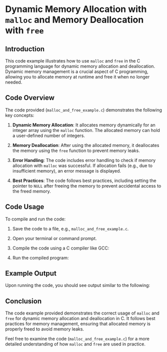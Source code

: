 # Dynamic Memory Allocation with `malloc` and Memory Deallocation with `free`

## Introduction

This code example illustrates how to use `malloc` and `free` in the C programming language for dynamic memory allocation and deallocation. Dynamic memory management is a crucial aspect of C programming, allowing you to allocate memory at runtime and free it when no longer needed.

## Code Overview

The code provided (`malloc_and_free_example.c`) demonstrates the following key concepts:

1. **Dynamic Memory Allocation**: It allocates memory dynamically for an integer array using the `malloc` function. The allocated memory can hold a user-defined number of integers.

2. **Memory Deallocation**: After using the allocated memory, it deallocates the memory using the `free` function to prevent memory leaks.

3. **Error Handling**: The code includes error handling to check if memory allocation with `malloc` was successful. If allocation fails (e.g., due to insufficient memory), an error message is displayed.

4. **Best Practices**: The code follows best practices, including setting the pointer to `NULL` after freeing the memory to prevent accidental access to the freed memory.

## Code Usage

To compile and run the code:

1. Save the code to a file, e.g., `malloc_and_free_example.c`.
2. Open your terminal or command prompt.
3. Compile the code using a C compiler like GCC:


4. Run the compiled program:


## Example Output

Upon running the code, you should see output similar to the following:


## Conclusion

The code example provided demonstrates the correct usage of `malloc` and `free` for dynamic memory allocation and deallocation in C. It follows best practices for memory management, ensuring that allocated memory is properly freed to avoid memory leaks.

Feel free to examine the code (`malloc_and_free_example.c`) for a more detailed understanding of how `malloc` and `free` are used in practice.

